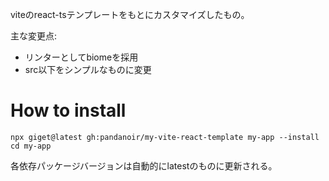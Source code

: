viteのreact-tsテンプレートをもとにカスタマイズしたもの。

主な変更点:

- リンターとしてbiomeを採用
- src以下をシンプルなものに変更

# How to install

```
npx giget@latest gh:pandanoir/my-vite-react-template my-app --install
cd my-app
```

各依存パッケージバージョンは自動的にlatestのものに更新される。

